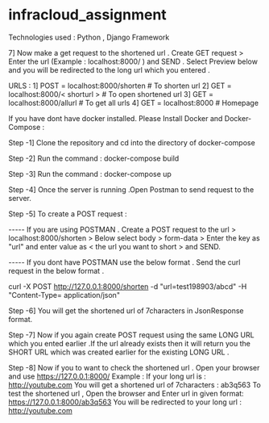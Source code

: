 # infracloud_assignment

Technologies used : Python , Django Framework 


7] Now make a get request to the shortened url . Create GET request > Enter the url (Example : localhost:8000/<shortenedurl> ) and SEND . Select Preview below and you will be redirected to the long url which you entered . 


URLS : 1] POST = localhost:8000/shorten      # To shorten url
       2] GET = localhost:8000/< shorturl >    # To open shortened url
       3] GET = localhost:8000/allurl        # To get all urls 
       4] GET = localhost:8000               # Homepage



If you have dont have docker installed.  Please Install Docker and Docker-Compose : 

Step -1] Clone the repository and cd into the directory of docker-compose 

Step -2] Run the command :    docker-compose build 

Step -3] Run the command :    docker-compose up 

Step -4] Once the server is running .Open Postman to send request to the server.

Step -5] To create a POST request : 

----- If you are using POSTMAN .
Create a POST request to the url > localhost:8000/shorten > Below select body > form-data > Enter the key as "url" and enter value as < the url you want to short > and SEND.

----- If you dont have POSTMAN use the below format . Send the curl request in the below format .

curl -X POST http://127.0.0.1:8000/shorten -d "url=test198903/abcd" -H "Content-Type= application/json"

Step -6] You will get the shortened url of 7characters in JsonResponse format.

Step -7] Now if you again create POST request using the same LONG URL which you ented earlier .If the url already exists then it will return you the SHORT URL which was created earlier for the existing LONG URL .

Step -8] Now if you to want to check the shortened url . Open your browser and use https://127.0.0.1:8000/<shortenedurl>
Example : 
         If your long url is : http://youtube.com 
         You will get a shortened url of 7characters : ab3q563 
         To test the shortened url , Open the browser and Enter url in given format: https://127.0.0.1:8000/ab3q563 
         You will be redirected to your long url : http://youtube.com  



